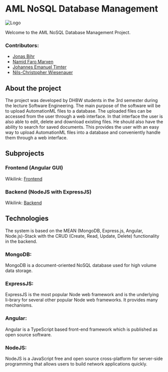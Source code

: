 # AML NoSQL Database Management
 
![Logo](https://camo.githubusercontent.com/56e5b3ff318abcb79a283885b9de8c3422ed36c3/68747470733a2f2f656c656d656e746965732e636f6d2f696d616765732f616d6c2d64617461626173652d6d616e6167656d656e742d6c6f676f2d736d616c6c2e6a7067)

Welcome to the AML NoSQL Database Management Project.

### Contributors:
- [Jonas Bihr](https://github.com/Rhib)
- [Namid Faro Marxen](https://github.com/NamidM)
- [Johannes Emanuel Timter](https://github.com/UdolfSeelenfrost)
- [Nils-Christopher Wiesenauer](https://github.com/NurNils)

## About the project

The project was developed by DHBW students in the 3rd semester during the lecture Software Engineering.
The main purpose of the software will be to upload AutomationML files to a database. The uploaded files can be accessed from the user through a web interface. In that interface the user is also able to edit, delete and download existing files. He should also have the ability to search for saved documents. This provides the user with an easy way to upload AutomationML files into a database and conveniently handle them through a web interface.

## Subprojects

### Frontend (Angular GUI)

Wikilink: [Frontend](https://github.com/NurNils/TINF19C_Team_5_AML_Database_Management/tree/master/SOURCE/FRONTEND)

### Backend (NodeJS with ExpressJS)

Wikilink: [Backend](https://github.com/NurNils/TINF19C_Team_5_AML_Database_Management/tree/master/SOURCE/BACKEND)

## Technologies

The system is based on the MEAN (MongoDB, Express.js, Angular, Node.js)-Stack with the CRUD (Create, Read, Update, Delete) functionality in the backend.

### MongoDB:

MongoDB is a document-oriented NoSQL database used for high volume data storage.

### ExpressJS:

ExpressJS is the most popular Node web framework and is the underlying li-brary for several other popular Node web frameworks. It provides many mechanisms.

### Angular:

Angular is a TypeScript based front-end framework which is published as open source software.

### NodeJS:

NodeJS is a JavaScript free and open source cross-platform for server-side programming that allows users to build network applications quickly.
